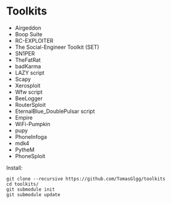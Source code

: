 # Toolkits
* Airgeddon
* Boop Suite
* RC-EXPLOITER 
* The Social-Engineer Toolkit (SET)
* SN1PER
* TheFatRat
* badKarma
* LAZY script
* Scapy
* Xerosploit
* Wfw script
* BeeLogger
* RouterSploit
* EternalBlue_DoublePulsar script
* Empire
* WiFi-Pumpkin
* pupy
* PhoneInfoga
* mdk4
* PytheM
* PhoneSploit

Install:
```
git clone --recursive https://github.com/TomasGlgg/toolkits
cd toolkits/
git submodule init
git submodule update
```

